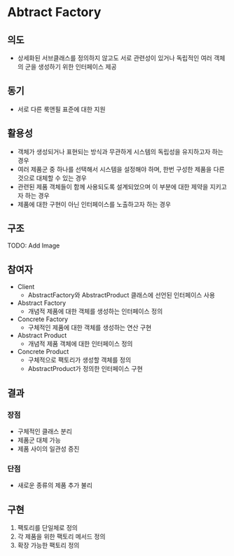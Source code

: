 # Abtract Factory

## 의도

- 상세화된 서브클래스를 정의하지 않고도 서로 관련성이 있거나 독립적인 여러 객체의 군을 생성하기 위한 인터페이스 제공

## 동기

- 서로 다른 룩앤필 표준에 대한 지원

## 활용성

- 객체가 생성되거나 표현되는 방식과 무관하게 시스템의 독립성을 유지하고자 하는 경우
- 여러 제품군 중 하나를 선택해서 시스템을 설정해야 하며, 한번 구성한 제품을 다른 것으로 대체할 수 있는 경우
- 관련된 제품 객체들이 함께 사용되도록 설계되었으며 이 부분에 대한 제약을 지키고자 하는 경우
- 제품에 대한 구현이 아닌 인터페이스를 노출하고자 하는 경우

## 구조

TODO: Add Image

## 참여자

- Client
  - AbstractFactory와 AbstractProduct 클래스에 선언된 인터페이스 사용
- Abstract Factory
  - 개념적 제품에 대한 객체를 생성하는 인터페이스 정의
- Concrete Factory
  - 구체적인 제품에 대한 객체를 생성하는 연산 구현
- Abstract Product
  - 개념적 제품 객체에 대한 인터페이스 정의
- Concrete Product
  - 구체적으로 팩토리가 생성할 객체를 정의
  - AbstractProduct가 정의한 인터페이스 구현

## 결과

### 장점

- 구체적인 클래스 분리
- 제품군 대체 가능
- 제품 사이의 일관성 증진

### 단점

- 새로운 종류의 제품 추가 불리

## 구현

1. 팩토리를 단일체로 정의
2. 각 제품을 위한 팩토리 메서드 정의
3. 확장 가능한 팩토리 정의
